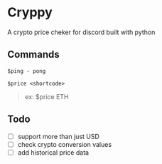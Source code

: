 # Cryppy

A crypto price cheker for discord built with python

## Commands

`$ping - pong`

`$price <shortcode>`
> ex: $price ETH 

## Todo


- [ ] support more than just USD
- [ ] check crypto conversion values
- [ ] add historical price data